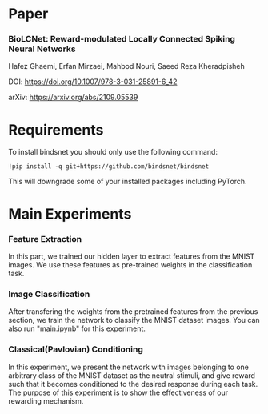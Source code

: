 # Paper 
### BioLCNet: Reward-modulated Locally Connected Spiking Neural Networks

Hafez Ghaemi, Erfan Mirzaei, Mahbod Nouri, Saeed Reza Kheradpisheh

DOI: https://doi.org/10.1007/978-3-031-25891-6_42

arXiv: https://arxiv.org/abs/2109.05539

# Requirements 

To install bindsnet you should only use the following command:
```
!pip install -q git+https://github.com/bindsnet/bindsnet
``` 
This will downgrade some of your installed packages including PyTorch.

# Main Experiments 

### Feature Extraction 
In this part, we trained our hidden layer to extract features from the
MNIST images. We use these features as pre-trained weights in the classification task.

### Image Classification 
After transfering the weights from the pretrained features from the previous section, we 
train the network to classify the MNIST dataset images. You can also run "main.ipynb" for this experiment.
 
### Classical(Pavlovian) Conditioning
In this experiment, we present the network with images belonging
to one arbitrary class of the MNIST dataset as the neutral stimuli, and 
give reward such that it becomes conditioned to the desired response during
each task. The purpose of this experiment is to show the effectiveness
of our rewarding mechanism. 
